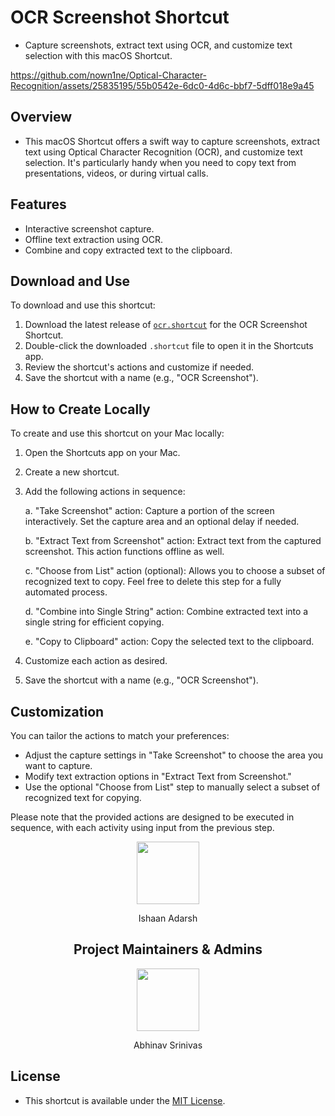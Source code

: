 # OCR Screenshot Shortcut
- Capture screenshots, extract text using OCR, and customize text selection with this macOS Shortcut.

https://github.com/nown1ne/Optical-Character-Recognition/assets/25835195/55b0542e-6dc0-4d6c-bbf7-5dff018e9a45

## Overview
- This macOS Shortcut offers a swift way to capture screenshots, extract text using Optical Character Recognition (OCR), and customize text selection. It's particularly handy when you need to copy text from presentations, videos, or during virtual calls.

## Features
- Interactive screenshot capture.
- Offline text extraction using OCR.
- Combine and copy extracted text to the clipboard.

## Download and Use

To download and use this shortcut:

1. Download the latest release of [```ocr.shortcut```](https://github.com/IshaanAdarsh/Optical-Character-Recognition/releases/tag/macOS) for the OCR Screenshot Shortcut.
2. Double-click the downloaded `.shortcut` file to open it in the Shortcuts app.
3. Review the shortcut's actions and customize if needed.
4. Save the shortcut with a name (e.g., "OCR Screenshot").
## How to Create Locally

To create and use this shortcut on your Mac locally:
1. Open the Shortcuts app on your Mac.
2. Create a new shortcut.
3. Add the following actions in sequence:

   a. "Take Screenshot" action: Capture a portion of the screen interactively. Set the capture area and an optional delay if needed.
   
   b. "Extract Text from Screenshot" action: Extract text from the captured screenshot. This action functions offline as well.
   
   c. "Choose from List" action (optional): Allows you to choose a subset of recognized text to copy. Feel free to delete this step for a fully automated process.
   
   d. "Combine into Single String" action: Combine extracted text into a single string for efficient copying.
   
   e. "Copy to Clipboard" action: Copy the selected text to the clipboard.

4. Customize each action as desired.
5. Save the shortcut with a name (e.g., "OCR Screenshot").

## Customization
You can tailor the actions to match your preferences:

- Adjust the capture settings in "Take Screenshot" to choose the area you want to capture.
- Modify text extraction options in "Extract Text from Screenshot."
- Use the optional "Choose from List" step to manually select a subset of recognized text for copying.

Please note that the provided actions are designed to be executed in sequence, with each activity using input from the previous step.

<div align="center"> 
    <a href="https://github.com/IshaanAdarsh">
    <img src="https://avatars.githubusercontent.com/u/100434702?v=4" width=100px height=100px />
    </a>
    <p align="center"> Ishaan Adarsh </p>
</div>

<h2 align="center"> Project Maintainers & Admins</h2> 
<div align="center"> 
    <a href="https://github.com/nown1ne">
    <img src="https://avatars.githubusercontent.com/u/25835195?v=4" width=100px height=100px />
    </a>
    <p align="center"> Abhinav Srinivas </p>
</div>

## License
- This shortcut is available under the [MIT License](LICENSE).

